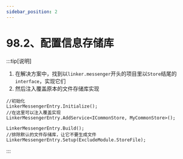 ```yaml
---
sidebar_position: 2
---
```


# 98.2、配置信息存储库

:::tip[说明]
1. 在解决方案中，找到以`linker.messenger`开头的项目里以`Store`结尾的`interface`，实现它们
2. 然后注入覆盖原本的文件存储库实现
```
//初始化
LinkerMessengerEntry.Initialize();
//在这里可以注入覆盖实现
LinkerMessengerEntry.AddService<ICommonStore, MyCommonStore>();

LinkerMessengerEntry.Build();
//排除默认的文件存储库，让它不要生成文件
LinkerMessengerEntry.Setup(ExcludeModule.StoreFile);
```
:::
